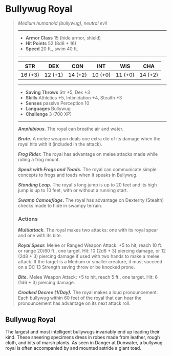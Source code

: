 # Bullywug Royal
>*Medium humanoid (bullywug), neutral evil*
>___
>- **Armor Class** 15 (hide armor, shield)
>- **Hit Points** 52 (8d8 + 16)
>- **Speed** 20 ft., swim 40 ft.
>___
>|STR|DEX|CON|INT|WIS|CHA|
>|:---:|:---:|:---:|:---:|:---:|:---:|
>|16 (+3)|12 (+1)|14 (+2)|10 (+0)|11 (+0)|14 (+2)|
>___
>- **Saving Throws** Str +5, Dex +3
>- **Skills** Athletics +5, Intimidation +4, Stealth +3
>- **Senses** passive Perception 10
>- **Languages** Bullywug
>- **Challenge** 3 (700 XP)
>___
>***Amphibious.*** The royal can breathe air and water.  
>
>***Brute.*** A melee weapon deals one extra die of its damage when the royal hits with it (included in the attack).  
>
>***Frog Rider.*** The royal has advantage on melee attacks made while riding a frog mount.  
>
>***Speak with Frogs and Toads.*** The royal can communicate simple concepts to frogs and toads when it speaks in Bullywug.  
>
>***Standing Leap.*** The royal's long jump is up to 20 feet and its high jump is up to 10 feet, with or without a running start.  
>
>***Swamp Camouflage.*** The royal has advantage on Dexterity (Stealth) checks made to hide in swampy terrain.  
>
>### Actions
>***Multiattack.*** The royal makes two attacks: one with its royal spear and one with its bite.  
>
>***Royal Spear.*** Melee  or Ranged Weapon Attack: +5 to hit, reach 10 ft. or range 20/60 ft., one target. Hit: 10 (2d6 + 3) piercing damage, or 12 (2d8 + 3) piercing damage if used with two hands to make a melee attack. If the target is a Medium or smaller creature, it must succeed on a DC 13 Strength saving throw or be knocked prone.  
>
>***Bite.*** Melee Weapon Attack: +5 to hit, reach 5 ft., one target. Hit: 6 (1d6 + 3) piercing damage.  
>
>***Croaked Decree (1/Day).*** The royal makes a loud pronouncement. Each bullywug within 60 feet of the royal that can hear the pronouncement has advantage on its next attack roll.
## Bullywug Royal
The largest and most intelligent bullywugs invariably end up leading their kind. These sneering specimens dress in robes made from leather, rough cloth, and bits of marsh plants. As seen in Danger at Dunwater, a bullywug royal is often accompanied by and mounted astride a giant toad.